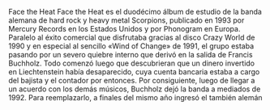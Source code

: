Face the Heat
Face the Heat es el duodécimo álbum de estudio de la banda alemana de
hard rock y heavy metal Scorpions, publicado en 1993 por Mercury
Records en los Estados Unidos y por Phonogram en Europa. Paralelo al
éxito comercial que disfrutaba gracias al disco Crazy World de 1990 y
en especial al sencillo «Wind of Change» de 1991, el grupo estaba
pasando por un severo quiebre interno que derivó en la salida de
Francis Buchholz. Todo comenzó luego que descubrieran que un dinero
invertido en Liechtenstein había desaparecido, cuya cuenta bancaria
estaba a cargo del bajista y el contador por entonces. Por
consiguiente, luego de llegar a un acuerdo con los demás músicos,
Buchholz dejó la banda a mediados de 1992. Para reemplazarlo, a finales
del mismo año ingresó el también alemán